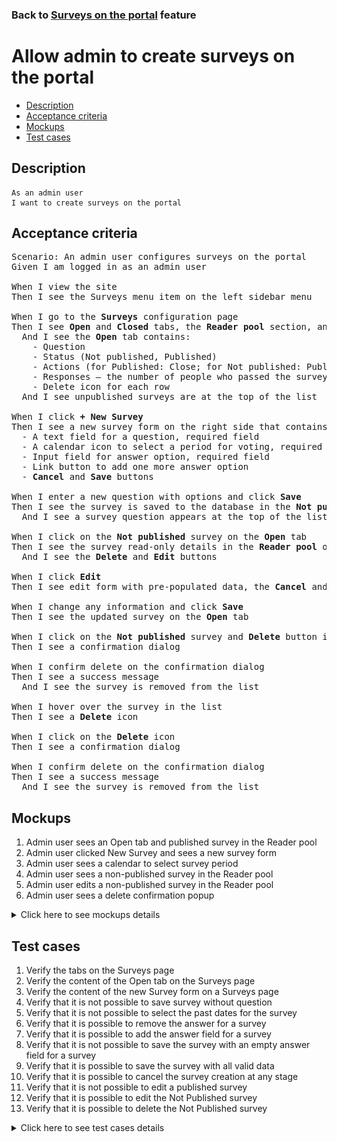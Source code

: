 ### Back to [Surveys on the portal](../../) feature

# Allow admin to create surveys on the portal

- [Description](#description)
- [Acceptance criteria](#acceptance-criteria)
- [Mockups](#mockups)
- [Test cases](#test-cases)

## Description

    As an admin user
    I want to create surveys on the portal

## Acceptance criteria

<pre>
Scenario: An admin user configures surveys on the portal
Given I am logged in as an admin user

When I view the site
Then I see the Surveys menu item on the left sidebar menu

When I go to the <b>Surveys</b> configuration page
Then I see <b>Open</b> and <b>Closed</b> tabs, the <b>Reader pool</b> section, and <b>+ New Survey</b> button
  And I see the <b>Open</b> tab contains:
    - Question
    - Status (Not published, Published)
    - Actions (for Published: Close; for Not published: Publish)
    - Responses – the number of people who passed the survey
    - Delete icon for each row
  And I see unpublished surveys are at the top of the list

When I click <b>+ New Survey</b>
Then I see a new survey form on the right side that contains
  - A text field for a question, required field
  - A calendar icon to select a period for voting, required and cannot be selected for the past date
  - Input field for answer option, required field
  - Link button to add one more answer option
  - <b>Cancel</b> and <b>Save</b> buttons

When I enter a new question with options and click <b>Save</b>
Then I see the survey is saved to the database in the <b>Not published</b> state
  And I see a survey question appears at the top of the list on the <b>Open</b> tab

When I click on the <b>Not published</b> survey on the <b>Open</b> tab
Then I see the survey read-only details in the <b>Reader pool</b> on the right side
  And I see the <b>Delete</b> and <b>Edit</b> buttons

When I click <b>Edit</b>
Then I see edit form with pre-populated data, the <b>Cancel</b> and <b>Save</b> buttons

When I change any information and click <b>Save</b>
Then I see the updated survey on the <b>Open</b> tab

When I click on the <b>Not published</b> survey and <b>Delete</b> button in the <b>Reader pool</b>
Then I see a confirmation dialog

When I confirm delete on the confirmation dialog
Then I see a success message
  And I see the survey is removed from the list

When I hover over the survey in the list
Then I see a <b>Delete</b> icon

When I click on the <b>Delete</b> icon
Then I see a confirmation dialog

When I confirm delete on the confirmation dialog
Then I see a success message
  And I see the survey is removed from the list
</pre>

## Mockups

1. Admin user sees an Open tab and published survey in the Reader pool
2. Admin user clicked New Survey and sees a new survey form
3. Admin user sees a calendar to select survey period
4. Admin user sees a non-published survey in the Reader pool
5. Admin user edits a non-published survey in the Reader pool
6. Admin user sees a delete confirmation popup

<details>
  <summary>Click here to see mockups details</summary>

**1. Admin user sees an Open tab and published survey in the Reader pool:**

![Admin user sees an Open tab and published survey in the Reader pool](/products/sport_news_portal/web_application_features/surveys/images/admin_surveys_open_tab.png)

**2. Admin user clicked New Survey and sees a new survey form:**

![Admin user clicked New Survey and sees a new survey form](/products/sport_news_portal/web_application_features/surveys/images/admin_new_survey_form.png)

**3. Admin user sees a calendar to select survey period:**

![Admin user sees a calendar to select survey period](/products/sport_news_portal/web_application_features/surveys/images/admin_new_survey_calendar.png)

**4. Admin user sees a non-published survey in the Reader pool:**

![Admin user sees a non-published survey in the Reader pool](/products/sport_news_portal/web_application_features/surveys/images/admin_non_published_survey.png)

**5. Admin user edits a non-published survey in the Reader pool:**

![Admin user edits a non-published survey in the Reader pool](/products/sport_news_portal/web_application_features/surveys/images/admin_edit_non_published_survey.png)

**6. Admin user sees a delete confirmation popup:**

![Admin user sees a delete confirmation popup](/products/sport_news_portal/web_application_features/surveys/images/admin_delete_confirmation.png)

</details>

## Test cases

1. Verify the tabs on the Surveys page
2. Verify the content of the Open tab on the Surveys page
3. Verify the content of the new Survey form on a Surveys page
4. Verify that it is not possible to save survey without question
5. Verify that it is not possible to select the past dates for the survey
6. Verify that it is possible to remove the answer for a survey
7. Verify that it is possible to add the answer field for a survey
8. Verify that it is not possible to save the survey with an empty answer field for a survey
9. Verify that it is possible to save the survey with all valid data
10. Verify that it is possible to cancel the survey creation at any stage
11. Verify that it is not possible to edit a published survey
12. Verify that it is possible to edit the Not Published survey
13. Verify that it is possible to delete the Not Published survey

<details>
  <summary>Click here to see test cases details</summary>

### **#1. Verify the tabs on the Surveys page**

|Preconditions|Steps|Expected result
--------------|-----|----------
|- Log in by admin account</br>- Go to the <b>Surveys</b> configuration page|1) Examine the tabs on the page|1) There are two tabs - <b>Open</b> and <b>Closed</b>. The <b>Open</b> tab is active by default|

### **#2. Verify the content of the Open tab on the Surveys page**

|Preconditions|Steps|Expected result
--------------|-----|----------
|- Log in by admin account</br>- Go to the <b>Surveys</b> configuration page|1) Observe the content of the <b>Open</b> tab|1) There is a table with 3 columns:</br>- Question (text of question)</br>- Status (Published/Not Published)</br>- Responses (amount of users who responded to the survey)|

### **#3. Verify the content of the new Survey form on a Surveys page**

|Preconditions|Steps|Expected result
--------------|-----|----------
|- Log in by admin account</br>- Go to the <b>Surveys</b> configuration page|1) Click <b>+ New Survey</b></br>2) Examine the content of the <b>Reader pool</b> section|1) The <b>Reader pool</b> section appears on the right side of the Open tab</br>2) There are:</br>- Question text field (required)</br>- Calendar (to select the date range of survey)</br>- Text field for answer with cross icons to remove (required)</br>- the <b>+Add</b> link button (to add new answer variant)</br>- the <b>Save</b> and <b>Cancel</b> buttons|

### **#4. Verify that it is not possible to save survey without question**

|Preconditions|Steps|Expected result
--------------|-----|----------
|- Log in by admin account</br>- Go to the <b>Surveys</b> configuration page|1) Click <b>+ New Survey</b></br>2) Leave the question field empty</br>3) Enter options in the answer fields</br>4) Click <b>Save</b>|4) Validation message appears. The survey is not saved|

### **#5. Verify that it is not possible to select the past dates for the survey**

|Preconditions|Steps|Expected result
--------------|-----|----------
|- Log in by admin account</br>- Go to the <b>Surveys</b> configuration page|1) Click <b>+ New Survey</b></br>2) Click Calendar</br>3) Select the past date|3)  It is not possible to select the date in the past|

### **#6. Verify that it is possible to remove the answer for a survey**

|Preconditions|Steps|Expected result
--------------|-----|----------
|- Log in by admin account</br>- Go to the <b>Surveys</b> configuration page|1) Click <b>+ New Survey</b></br>2) On the right side of an answer, click the delete icon|2) The answer is removed|

### **#7. Verify that it is possible to add the answer field for a survey**

|Preconditions|Steps|Expected result
--------------|-----|----------
|- Log in by admin account</br>- Go to the <b>Surveys</b> configuration page|1) Click <b>+ New Survey</b></br>2) Click <b>+ Add</b> to add the survey answer|2) Survey answer is added|

### **#8. Verify that it is not possible to save the survey with an empty answer field for a survey**

|Preconditions|Steps|Expected result
--------------|-----|----------
|- Log in by admin account</br>- Go to the <b>Surveys</b> configuration page|1) Click <b>+ New Survey</b></br>2) Fill in the question field</br>3) Leave the field for answer empty</br>4) Click <b>Save</b>|4) Validation message appears. The survey is not saved|

### **#9. Verify that it is possible to save the survey with all valid data**

|Preconditions|Steps|Expected result
--------------|-----|----------
|- Log in by admin account</br>- Go to the <b>Surveys</b> configuration page|1) Click <b>+ New Survey</b></br>2) Fill in the question field</br>3) Click <b>+Add</b> to add a new answer</br>4) Type a new answer</br>5) Click Calendar and select date range in the future</br>6) Click <b>Save</b>|6) Survey is saved on the <b>Open</b> tab with the <b>Not published</b> state|

### **#10. Verify that it is possible to cancel the survey creation at any stage**

|Preconditions|Steps|Expected result
--------------|-----|----------
|- Log in by admin account</br>- Go to the <b>Surveys</b> configuration page|1) Click <b>+ New Survey</b></br>2) Fill in the question field</br>3) Click <b>+Add</b> to add a new answer</br>4) Type a new answer</br>5) Click Calendar and select date range in the future</br>6) Click <b>Cancel</b>|6) Survey is not saved|

### **#11. Verify that it is not possible to edit a published survey**

|Preconditions|Steps|Expected result
--------------|-----|----------
|- Log in by admin account</br>- Go to the <b>Surveys</b> configuration page</br>- There is a published survey|1) Click published survey|1) In the <b>Reader poll</b> section on the right side, information about the survey appears. There is a name, answers to the survey, and percentage for each answer. No actions appear|

### **#12. Verify that it is possible to edit the Not Published survey**

|Preconditions|Steps|Expected result
--------------|-----|----------
|- Log in by admin account</br>- Go to the <b>Surveys</b> configuration page</br>- There is a not published survey|1) Click not published survey</br>2) In the <b>Reader poll</b> section, click <b>Edit</b></br>3) Edit name</br>4) Edit date range</br>5) Add answer</br>6) Remove any answer</br>7) Click <b>Save</b>|7) All changes are saved and appear in the <b>Open</b> tab as a <b>Not published</b> survey|

### **#13. Verify that it is possible to delete the Not Published survey**

|Preconditions|Steps|Expected result
--------------|-----|----------
|- Log in by admin account</br>- Go to the <b>Surveys</b> configuration page</br>- There is a not published survey|1) Click not published survey</br>2) In the <b>Reader poll</b> section, click <b>Delete</b></br>3) Confirm on the confirmation dialog|2) The survey is removed from the <b>Open</b> tab|

</details>
